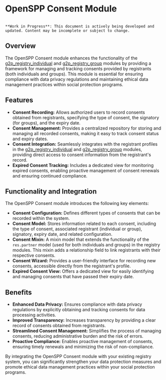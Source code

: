 # OpenSPP Consent Module

```{warning}

**Work in Progress**: This document is actively being developed and updated. Content may be incomplete or subject to change.
```

## Overview

The OpenSPP Consent module enhances the functionality of the [g2p_registry_individual](g2p_registry_individual) and [g2p_registry_group](g2p_registry_group) modules by providing a framework for managing and tracking consents provided by registrants (both individuals and groups). This module is essential for ensuring compliance with data privacy regulations and maintaining ethical data management practices within social protection programs.

## Features

* **Consent Recording:** Allows authorized users to record consents obtained from registrants, specifying the type of consent, the signatory (for groups), and the expiry date.
* **Consent Management:** Provides a centralized repository for storing and managing all recorded consents, making it easy to track consent status and expiry dates.
* **Consent Integration:** Seamlessly integrates with the registrant profiles in the [g2p_registry_individual](g2p_registry_individual) and [g2p_registry_group](g2p_registry_group) modules, providing direct access to consent information from the registrant's record.
* **Expired Consent Tracking:** Includes a dedicated view for monitoring expired consents, enabling proactive management of consent renewals and ensuring continued compliance.

## Functionality and Integration

The OpenSPP Consent module introduces the following key elements:

* **Consent Configuration:** Defines different types of consents that can be recorded within the system. 
* **Consent Model:** Stores information related to each consent, including the type of consent, associated registrant (individual or group), signatory, expiry date, and related configuration.
* **Consent Mixin:** A mixin model that extends the functionality of the `res.partner` model (used for both individuals and groups) in the registry modules. This mixin adds a relationship field to link registrants with their respective consents.
* **Consent Wizard:** Provides a user-friendly interface for recording new consents, accessible directly from the registrant's profile.
* **Expired Consent View:** Offers a dedicated view for easily identifying and managing consents that have passed their expiry date.

## Benefits

* **Enhanced Data Privacy:** Ensures compliance with data privacy regulations by explicitly obtaining and tracking consents for data processing activities.
* **Improved Transparency:** Increases transparency by providing a clear record of consents obtained from registrants.
* **Streamlined Consent Management:** Simplifies the process of managing consents, reducing administrative burden and the risk of errors.
* **Proactive Compliance:** Enables proactive management of consents, ensuring timely renewals and minimizing the risk of non-compliance.

By integrating the OpenSPP Consent module with your existing registry system, you can significantly strengthen your data protection measures and promote ethical data management practices within your social protection programs.
